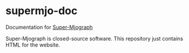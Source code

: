 # supermjo-doc
Documentation for [Super-Mjograph](http://www.mjograph.net/)

Super-Mjograph is closed-source software. This repository just contains HTML for the website.
